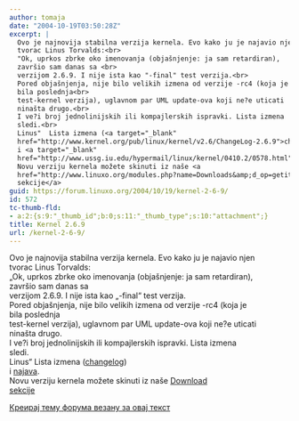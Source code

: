 ```yaml
---
author: tomaja
date: "2004-10-19T03:50:28Z"
excerpt: |
  Ovo je najnovija stabilna verzija kernela. Evo kako ju je najavio njen
  tvorac Linus Torvalds:<br>
  "Ok, uprkos zbrke oko imenovanja (objašnjenje: ja sam retardiran),
  završio sam danas sa <br>
  verzijom 2.6.9. I nije ista kao "-final" test verzija.<br>
  Pored objašnjenja, nije bilo velikih izmena od verzije -rc4 (koja je
  bila poslednja<br>
  test-kernel verzija), uglavnom par UML update-ova koji ne?e uticati
  ninašta drugo.<br>
  I ve?i broj jednolinijskih ili kompajlerskih ispravki. Lista izmena
  sledi.<br>
  Linus"  Lista izmena (<a target="_blank"
  href="http://www.kernel.org/pub/linux/kernel/v2.6/ChangeLog-2.6.9">changelog</a>)
  i <a target="_blank"
  href="http://www.ussg.iu.edu/hypermail/linux/kernel/0410.2/0578.html">najava</a>.
  Novu verziju kernela možete skinuti iz naše <a
  href="http://www.linuxo.org/modules.php?name=Downloads&amp;d_op=getit&amp;lid=92">Download
  sekcije</a>
guid: https://forum.linuxo.org/2004/10/19/kernel-2-6-9/
id: 572
tc-thumb-fld:
- a:2:{s:9:"_thumb_id";b:0;s:11:"_thumb_type";s:10:"attachment";}
title: Kernel 2.6.9
url: /kernel-2-6-9/
---
```

Ovo je najnovija stabilna verzija kernela. Evo kako ju je najavio njen  
tvorac Linus Torvalds:  
&#8222;Ok, uprkos zbrke oko imenovanja (objašnjenje: ja sam retardiran),  
završio sam danas sa  
verzijom 2.6.9. I nije ista kao &#8222;-final&#8220; test verzija.  
Pored objašnjenja, nije bilo velikih izmena od verzije -rc4 (koja je  
bila poslednja  
test-kernel verzija), uglavnom par UML update-ova koji ne?e uticati  
ninašta drugo.  
I ve?i broj jednolinijskih ili kompajlerskih ispravki. Lista izmena  
sledi.  
Linus&#8220; Lista izmena (<a target="_blank"
href="http://www.kernel.org/pub/linux/kernel/v2.6/ChangeLog-2.6.9">changelog</a>)  
i <a target="_blank"
href="http://www.ussg.iu.edu/hypermail/linux/kernel/0410.2/0578.html">najava</a>.  
Novu verziju kernela možete skinuti iz naše [Download  
sekcije](http://www.linuxo.org/modules.php?name=Downloads&d_op=getit&lid=92)<!--break-->

[Креирај тему форума везану за овај текст](https://linuxo.org/nova-tema-na-forumu/?se_pid=572)
